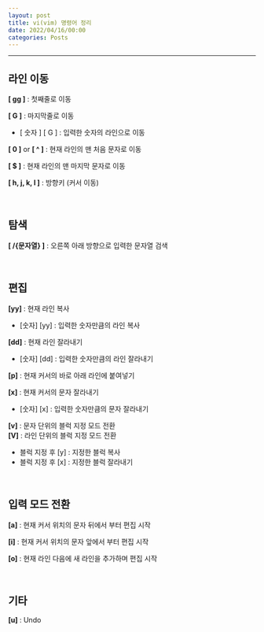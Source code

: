```yaml
---
layout: post
title: vi(vim) 명령어 정리
date: 2022/04/16/00:00
categories: Posts
---
```

  
- - -

## 라인 이동

**[ gg ]** : 첫째줄로 이동  

**[ G ]** : 마지막줄로 이동  

- [ 숫자 ] [ G ] : 입력한 숫자의 라인으로 이동

**[ 0 ]** or **[ ^ ]** : 현재 라인의 맨 처음 문자로 이동

**[ $ ]** : 현재 라인의 맨 마지막 문자로 이동

**[ h, j, k, l ]** : 방향키 (커서 이동)

&nbsp;

## 탐색

**[ /{문자열} ]** : 오른쪽 아래 방향으로 입력한 문자열 검색

&nbsp;

## 편집

**[yy]** : 현재 라인 복사

- [숫자] [yy] : 입력한 숫자만큼의 라인 복사

**[dd]** : 현재 라인 잘라내기

- [숫자] [dd] : 입력한 숫자만큼의 라인 잘라내기

**[p]** : 현재 커서의 바로 아래 라인에 붙여넣기

**[x]** : 현재 커서의 문자 잘라내기

- [숫자] [x] : 입력한 숫자만큼의 문자 잘라내기

**[v]** : 문자 단위의 블럭 지정 모드 전환  
**[V]** : 라인 단위의 블럭 지정 모드 전환

- 블럭 지정 후 [y] : 지정한 블럭 복사
- 블럭 지정 후 [x] : 지정한 블럭 잘라내기

&nbsp;

## 입력 모드 전환

**[a]** : 현재 커서 위치의 문자 뒤에서 부터 편집 시작

**[i]** : 현재 커서 위치의 문자 앞에서 부터 편집 시작

**[o]** : 현재 라인 다음에 새 라인을 추가하며 편집 시작

&nbsp;

## 기타

**[u]** : Undo
